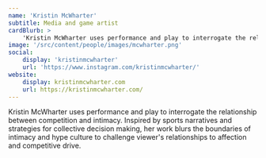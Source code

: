 ```yaml
---
name: 'Kristin McWharter'
subtitle: Media and game artist
cardBlurb: >
    'Kristin McWharter uses performance and play to interrogate the relationship between competition and intimacy. Inspired by sports narratives and strategies for collective decision making, her work blurs the boundaries of intimacy and hype culture to challenge viewer's relationships to affection and competitive drive.'
image: '/src/content/people/images/mcwharter.png'
social:
    display: 'kristinmcwharter'
    url: 'https://www.instagram.com/kristinmcwharter/'
website:
    display: kristinmcwharter.com
    url: https://kristinmcwharter.com/
---
```


Kristin McWharter uses performance and play to interrogate the relationship between competition and intimacy. Inspired by sports narratives and strategies for collective decision making, her work blurs the boundaries of intimacy and hype culture to challenge viewer's relationships to affection and competitive drive.
